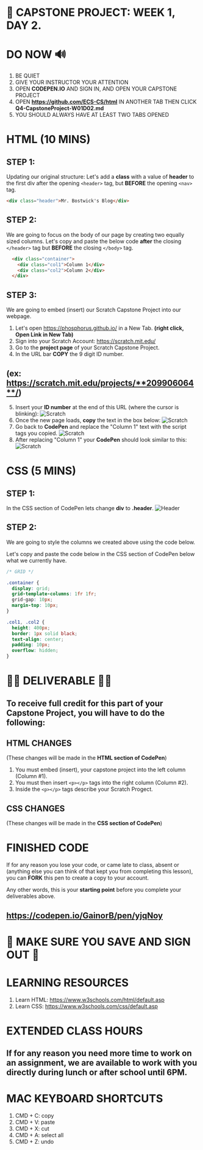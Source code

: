 # 📌 CAPSTONE PROJECT: WEEK 1, DAY 2.

# DO NOW 🔊

1.  BE QUIET
2.  GIVE YOUR INSTRUCTOR YOUR ATTENTION
3.  OPEN **CODEPEN.IO** AND SIGN IN, AND OPEN YOUR CAPSTONE PROJECT
4.  OPEN **https://github.com/ECS-CS/html** IN ANOTHER TAB THEN CLICK **Q4-CapstoneProject-W01D02.md**
5.  YOU SHOULD ALWAYS HAVE AT LEAST TWO TABS OPENED

# HTML (10 MINS)

## STEP 1:

Updating our original structure: Let's add a **class** with a value of **header** to the first div after the opening `<header>` tag, but **BEFORE** the opening `<nav>` tag.

```html
<div class="header">Mr. Bostwick's Blog</div>
```

## STEP 2: 

We are going to focus on the body of our page by creating two equally sized columns. Let's copy and paste the below code **after** the closing `</header>` tag but **BEFORE** the closing `</body>` tag.

```html
  <div class="container">
    <div class="col1">Column 1</div>
    <div class="col2">Column 2</div>
  </div>
```

## STEP 3:

We are going to embed (insert) our Scratch Capstone Project into our webpage.

1. Let's open https://phosphorus.github.io/ in a New Tab. **(right click, Open Link in New Tab)**
2. Sign into your Scratch Account: https://scratch.mit.edu/
3. Go to the **project page** of your Scratch Capstone Project.
4. In the URL bar **COPY** the 9 digit ID number. 
## (ex: https://scratch.mit.edu/projects/**209906064**/)
5. Insert your **ID number** at the end of this URL (where the cursor is blinking):
![Scratch](./assets/phos.png)
6. Once the new page loads, **copy** the text in the box below:
![Scratch](./assets/embedscratch.png)
7. Go back to **CodePen** and replace the "Column 1" text with the script tags you copied.
![Scratch](./assets/first.png)
8. After replacing "Column 1" your **CodePen** should look similar to this:
![Scratch](./assets/second.png)

# CSS (5 MINS)

## STEP 1:

In the CSS section of CodePen lets change **div** to **.header**.
![Header](./assets/header.png)

## STEP 2:

We are going to style the columns we created above using the code below. 

Let's copy and paste the code below in the CSS section of CodePen below what we currently have.

```css
/* GRID */

.container {
  display: grid;
  grid-template-columns: 1fr 1fr;
  grid-gap: 10px;
  margin-top: 10px;
}

.col1, .col2 {
  height: 400px;
  border: 1px solid black;
  text-align: center;
  padding: 10px;
  overflow: hidden;
}
```

# 🚨🚨 DELIVERABLE 🚨🚨

## To receive full credit for this part of your Capstone Project, you will have to do the following:

## HTML CHANGES

(These changes will be made in the **HTML section of CodePen**)

1. You must embed (insert), your capstone project into the left column (Column #1).
2. You must then insert `<p></p>` tags into the right column (Column #2).
3. Inside the `<p></p>` tags describe your Scratch Progect.

## CSS CHANGES

(These changes will be made in the **CSS section of CodePen**)


# FINISHED CODE

If for any reason you lose your code, or came late to class, absent or (anything else you can think of that kept you from completing this lesson), you can **FORK** this pen to create a copy to your account.

Any other words, this is your **starting point** before you complete your deliverables above.

## https://codepen.io/GainorB/pen/yjqNoy


# 🚨 MAKE SURE YOU SAVE AND SIGN OUT 🚨


# LEARNING RESOURCES

1.  Learn HTML: https://www.w3schools.com/html/default.asp
2.  Learn CSS: https://www.w3schools.com/css/default.asp


# EXTENDED CLASS HOURS

## If for any reason you need more time to work on an assignment, we are available to work with you directly during lunch or after school until 6PM.

# MAC KEYBOARD SHORTCUTS
1. CMD + C: copy
2. CMD + V: paste
3. CMD + X: cut
4. CMD + A: select all
5. CMD + Z: undo
